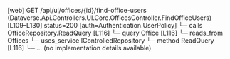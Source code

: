 [web] GET /api/ui/offices/{id}/find-office-users  (Dataverse.Api.Controllers.UI.Core.OfficesController.FindOfficeUsers)  [L109–L130] status=200 [auth=Authentication.UserPolicy]
  └─ calls OfficeRepository.ReadQuery [L116]
  └─ query Office [L116]
    └─ reads_from Offices
  └─ uses_service IControlledRepository<Office>
    └─ method ReadQuery [L116]
      └─ ... (no implementation details available)

